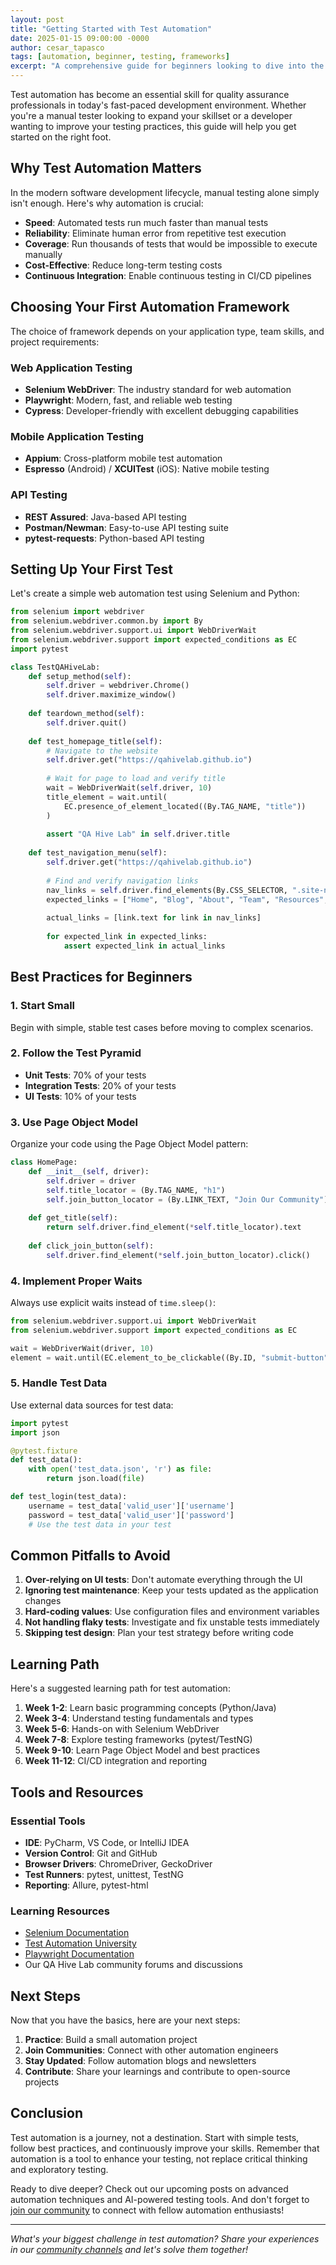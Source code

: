 ```yaml
---
layout: post
title: "Getting Started with Test Automation"
date: 2025-01-15 09:00:00 -0000
author: cesar_tapasco
tags: [automation, beginner, testing, frameworks]
excerpt: "A comprehensive guide for beginners looking to dive into the world of test automation. Learn the fundamentals, choose the right tools, and build your first automated test."
---
```


Test automation has become an essential skill for quality assurance professionals in today's fast-paced development environment. Whether you're a manual tester looking to expand your skillset or a developer wanting to improve your testing practices, this guide will help you get started on the right foot.

## Why Test Automation Matters

In the modern software development lifecycle, manual testing alone simply isn't enough. Here's why automation is crucial:

- **Speed**: Automated tests run much faster than manual tests
- **Reliability**: Eliminate human error from repetitive test execution
- **Coverage**: Run thousands of tests that would be impossible to execute manually
- **Cost-Effective**: Reduce long-term testing costs
- **Continuous Integration**: Enable continuous testing in CI/CD pipelines

## Choosing Your First Automation Framework

The choice of framework depends on your application type, team skills, and project requirements:

### Web Application Testing
- **Selenium WebDriver**: The industry standard for web automation
- **Playwright**: Modern, fast, and reliable web testing
- **Cypress**: Developer-friendly with excellent debugging capabilities

### Mobile Application Testing  
- **Appium**: Cross-platform mobile test automation
- **Espresso** (Android) / **XCUITest** (iOS): Native mobile testing

### API Testing
- **REST Assured**: Java-based API testing
- **Postman/Newman**: Easy-to-use API testing suite
- **pytest-requests**: Python-based API testing

## Setting Up Your First Test

Let's create a simple web automation test using Selenium and Python:

```python
from selenium import webdriver
from selenium.webdriver.common.by import By
from selenium.webdriver.support.ui import WebDriverWait
from selenium.webdriver.support import expected_conditions as EC
import pytest

class TestQAHiveLab:
    def setup_method(self):
        self.driver = webdriver.Chrome()
        self.driver.maximize_window()
    
    def teardown_method(self):
        self.driver.quit()
    
    def test_homepage_title(self):
        # Navigate to the website
        self.driver.get("https://qahivelab.github.io")
        
        # Wait for page to load and verify title
        wait = WebDriverWait(self.driver, 10)
        title_element = wait.until(
            EC.presence_of_element_located((By.TAG_NAME, "title"))
        )
        
        assert "QA Hive Lab" in self.driver.title
    
    def test_navigation_menu(self):
        self.driver.get("https://qahivelab.github.io")
        
        # Find and verify navigation links
        nav_links = self.driver.find_elements(By.CSS_SELECTOR, ".site-nav a")
        expected_links = ["Home", "Blog", "About", "Team", "Resources", "Join Us"]
        
        actual_links = [link.text for link in nav_links]
        
        for expected_link in expected_links:
            assert expected_link in actual_links
```

## Best Practices for Beginners

### 1. Start Small
Begin with simple, stable test cases before moving to complex scenarios.

### 2. Follow the Test Pyramid
- **Unit Tests**: 70% of your tests
- **Integration Tests**: 20% of your tests  
- **UI Tests**: 10% of your tests

### 3. Use Page Object Model
Organize your code using the Page Object Model pattern:

```python
class HomePage:
    def __init__(self, driver):
        self.driver = driver
        self.title_locator = (By.TAG_NAME, "h1")
        self.join_button_locator = (By.LINK_TEXT, "Join Our Community")
    
    def get_title(self):
        return self.driver.find_element(*self.title_locator).text
    
    def click_join_button(self):
        self.driver.find_element(*self.join_button_locator).click()
```

### 4. Implement Proper Waits
Always use explicit waits instead of `time.sleep()`:

```python
from selenium.webdriver.support.ui import WebDriverWait
from selenium.webdriver.support import expected_conditions as EC

wait = WebDriverWait(driver, 10)
element = wait.until(EC.element_to_be_clickable((By.ID, "submit-button")))
```

### 5. Handle Test Data
Use external data sources for test data:

```python
import pytest
import json

@pytest.fixture
def test_data():
    with open('test_data.json', 'r') as file:
        return json.load(file)

def test_login(test_data):
    username = test_data['valid_user']['username']
    password = test_data['valid_user']['password']
    # Use the test data in your test
```

## Common Pitfalls to Avoid

1. **Over-relying on UI tests**: Don't automate everything through the UI
2. **Ignoring test maintenance**: Keep your tests updated as the application changes
3. **Hard-coding values**: Use configuration files and environment variables
4. **Not handling flaky tests**: Investigate and fix unstable tests immediately
5. **Skipping test design**: Plan your test strategy before writing code

## Learning Path

Here's a suggested learning path for test automation:

1. **Week 1-2**: Learn basic programming concepts (Python/Java)
2. **Week 3-4**: Understand testing fundamentals and types
3. **Week 5-6**: Hands-on with Selenium WebDriver
4. **Week 7-8**: Explore testing frameworks (pytest/TestNG)
5. **Week 9-10**: Learn Page Object Model and best practices
6. **Week 11-12**: CI/CD integration and reporting

## Tools and Resources

### Essential Tools
- **IDE**: PyCharm, VS Code, or IntelliJ IDEA
- **Version Control**: Git and GitHub
- **Browser Drivers**: ChromeDriver, GeckoDriver
- **Test Runners**: pytest, unittest, TestNG
- **Reporting**: Allure, pytest-html

### Learning Resources
- [Selenium Documentation](https://selenium-python.readthedocs.io/)
- [Test Automation University](https://testautomationu.applitools.com/)
- [Playwright Documentation](https://playwright.dev/)
- Our QA Hive Lab community forums and discussions

## Next Steps

Now that you have the basics, here are your next steps:

1. **Practice**: Build a small automation project
2. **Join Communities**: Connect with other automation engineers
3. **Stay Updated**: Follow automation blogs and newsletters
4. **Contribute**: Share your learnings and contribute to open-source projects

## Conclusion

Test automation is a journey, not a destination. Start with simple tests, follow best practices, and continuously improve your skills. Remember that automation is a tool to enhance your testing, not replace critical thinking and exploratory testing.

Ready to dive deeper? Check out our upcoming posts on advanced automation techniques and AI-powered testing tools. And don't forget to [join our community](/join/) to connect with fellow automation enthusiasts!

---

*What's your biggest challenge in test automation? Share your experiences in our [community channels](/join/) and let's solve them together!* 